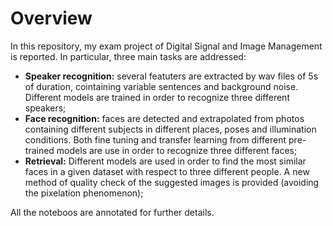 <h1> Overview</h1>
In this repository, my exam project of Digital Signal and Image Management is reported. In particular, three main tasks are addressed:
<p></p>
<ul>
<li><b>Speaker recognition:</b> several featuters are extracted by wav files of 5s of duration, cointaining variable sentences and background noise. 
Different models are trained in order to recognize three different speakers;</li>
<li><b>Face recognition:</b> faces are detected and extrapolated from photos containing different subjects in different places, poses and illumination conditions. 
Both fine tuning and transfer learning from different pre-trained models are use in order to recognize three different faces;</li>
<li><b>Retrieval:</b> Different models are used in order to find the most similar faces in a given dataset with respect to three different people. A new method of quality check of the suggested images is provided (avoiding the pixelation phenomenon); </li>
</ul>

All the noteboos are annotated for further details.
